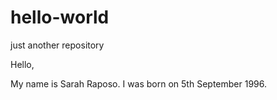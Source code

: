 # hello-world
just another repository

Hello,

My name is Sarah Raposo.
I was born on 5th September 1996.
